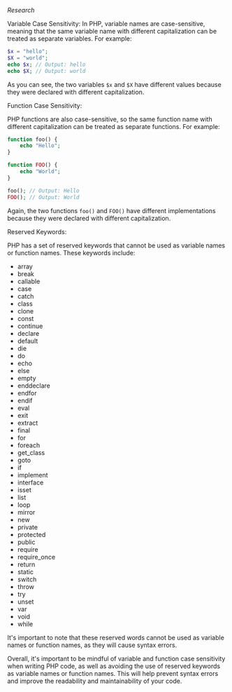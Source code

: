 *Research*

Variable Case Sensitivity:
In PHP, variable names are case-sensitive, meaning that the same variable name with different capitalization can be treated as separate variables. For example:
```php
$x = "hello";
$X = "world";
echo $x; // Output: hello
echo $X; // Output: world
```
As you can see, the two variables `$x` and `$X` have different values because they were declared with different capitalization.

Function Case Sensitivity:

PHP functions are also case-sensitive, so the same function name with different capitalization can be treated as separate functions. For example:
```php
function foo() {
    echo "Hello";
}

function FOO() {
    echo "World";
}

foo(); // Output: Hello
FOO(); // Output: World
```
Again, the two functions `foo()` and `FOO()` have different implementations because they were declared with different capitalization.

Reserved Keywords:

PHP has a set of reserved keywords that cannot be used as variable names or function names. These keywords include:

* array
* break
* callable
* case
* catch
* class
* clone
* const
* continue
* declare
* default
* die
* do
* echo
* else
* empty
* enddeclare
* endfor
* endif
* eval
* exit
* extract
* final
* for
* foreach
* get_class
* goto
* if
* implement
* interface
* isset
* list
* loop
* mirror
* new
* private
* protected
* public
* require
* require_once
* return
* static
* switch
* throw
* try
* unset
* var
* void
* while

It's important to note that these reserved words cannot be used as variable names or function names, as they will cause syntax errors.

Overall, it's important to be mindful of variable and function case sensitivity when writing PHP code, as well as avoiding the use of reserved keywords as variable names or function names. This will help prevent syntax errors and improve the readability and maintainability of your code.